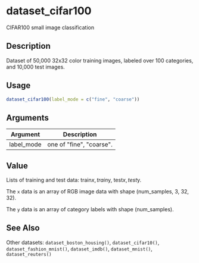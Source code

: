 # dataset_cifar100


CIFAR100 small image classification




## Description

Dataset of 50,000 32x32 color training images, labeled over 100 categories,
and 10,000 test images.





## Usage
```r
dataset_cifar100(label_mode = c("fine", "coarse"))
```




## Arguments


Argument      |Description
------------- |----------------
label_mode | one of "fine", "coarse".





## Value

Lists of training and test data: train$x, train$y, test$x, test$y.

The ``x`` data is an array of RGB image data with shape (num_samples, 3, 32, 32).

The ``y`` data is an array of category labels with shape (num_samples).






## See Also

Other datasets: 
`dataset_boston_housing()`,
`dataset_cifar10()`,
`dataset_fashion_mnist()`,
`dataset_imdb()`,
`dataset_mnist()`,
`dataset_reuters()`



